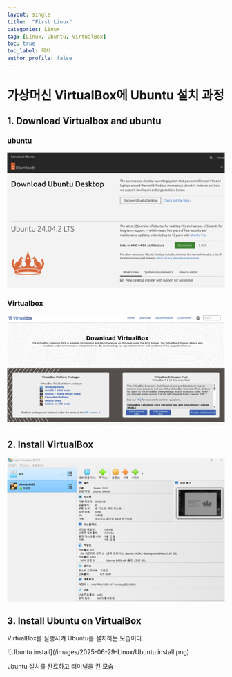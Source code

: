 ```yaml
---
layout: single
title:  "First Linux"
categories: Linux
tag: [Linux, Ubuntu, VirtualBox]
toc: true
toc_label: 목차
author_profile: false
---
```


# 가상머신 VirtualBox에 Ubuntu 설치 과정

## 1. Download Virtualbox and ubuntu 

### ubuntu 
![Ubuntu](/images/2025-06-29-Linux/Ubuntu.png)

### Virtualbox
![VirtualBox](/images/2025-06-29-Linux/VirtualBox.png)

## 2. Install VirtualBox

![VirtualBox2222](/images/2025-06-29-Linux/VirtualBox2222.png)

## 3. Install Ubuntu on VirtualBox

VirtualBox를 실행시켜 Ubuntu를 설치하는 모습이다.

![Ubuntu install](/images/2025-06-29-Linux/Ubuntu install.png)

ubuntu 설치를 완료하고 터미널을 킨 모습